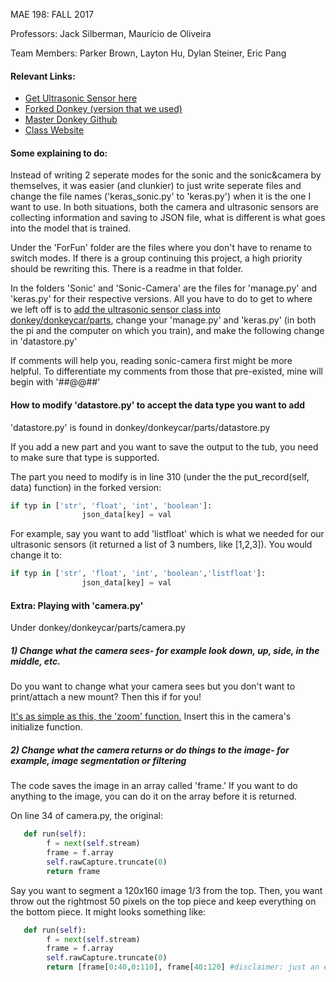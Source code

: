 MAE 198: FALL 2017 

Professors: Jack Silberman, Maurício de Oliveira

Team Members: Parker Brown, Layton Hu, Dylan Steiner, Eric Pang

#### Relevant Links:
* [Get Ultrasonic Sensor here](https://github.com/ptbrown35/MAE198)
* [Forked Donkey (version that we used)](https://github.com/e1pang/donkey)
* [Master Donkey Github](https://github.com/wroscoe/donkey)
* [Class Website](https://guitar.ucsd.edu/mae198/index.php/Introduction_to_Autonomous_Vehicles)

#### Some explaining to do:
Instead of writing 2 seperate modes for the sonic and the sonic&camera by themselves, it was easier (and clunkier) to just write seperate files and change the file names ('keras_sonic.py' to 'keras.py') when it is the one I want to use. In both situations, both the camera and ultrasonic sensors are collecting information and saving to JSON file, what is different is what goes into the model that is trained. 

Under the 'ForFun' folder are the files where you don't have to rename to switch modes. If there is a group continuing this project, a high priority should be rewriting this. There is a readme in that folder.

In the folders 'Sonic' and 'Sonic-Camera' are the files for 'manage.py' and 'keras.py' for their respective versions. All you have to do to get to where we left off is to [add the ultrasonic sensor class into donkey/donkeycar/parts](https://github.com/ptbrown35/MAE198), change your 'manage.py' and 'keras.py' (in both the pi and the computer on which you train), and make the following change in 'datastore.py'

If comments will help you, reading sonic-camera first might be more helpful. To differentiate my comments from those that pre-existed, mine will begin with '##@@##'




#### How to modify 'datastore.py' to accept the data type you want to add
'datastore.py' is found in donkey/donkeycar/parts/datastore.py

If you add a new part and you want to save the output to the tub, you need to make sure that type is supported. 

The part you need to modify is in line 310 (under the the put_record(self, data) function) in the forked version:
```python
if typ in ['str', 'float', 'int', 'boolean']:
                json_data[key] = val
```
For example, say you want to add 'listfloat' which is what we needed for our ultrasonic sensors (it returned a list of 3 numbers, like [1,2,3]). You would change it to:
                
```python
if typ in ['str', 'float', 'int', 'boolean','listfloat']:
                json_data[key] = val
```
#### Extra: Playing with 'camera.py'
Under donkey/donkeycar/parts/camera.py
##### 1) Change what the camera sees- for example look down, up, side, in the middle, etc.
Do you want to change what your camera sees but you don't want to print/attach a new mount? Then this if for you!

[It's as simple as this, the 'zoom' function.](http://picamera.readthedocs.io/en/release-1.13/api_camera.html#picamera.PiCamera.zoom)
Insert this in the camera's initialize function.

##### 2) Change what the camera returns or do things to the image- for example, image segmentation or filtering
The code saves the image in an array called 'frame.' If you want to do anything to the image, you can do it on the array before it is returned.

On line 34 of camera.py, the original:
```python
   def run(self):
        f = next(self.stream)
        frame = f.array
        self.rawCapture.truncate(0)
        return frame
```
Say you want to segment a 120x160 image 1/3 from the top. Then, you want throw out the rightmost 50 pixels on the top piece and keep everything on the bottom piece. It might looks something like:
```python
   def run(self):
        f = next(self.stream)
        frame = f.array
        self.rawCapture.truncate(0)
        return [frame[0:40,0:110], frame[40:120] #disclaimer: just an example, unlike me, you want to brush up on array manipulation
```       
               
